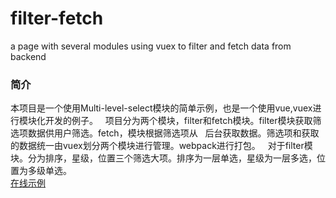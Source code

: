 # filter-fetch
a page with several modules using vuex to filter and fetch data from backend

### 简介
本项目是一个使用Multi-level-select模块的简单示例，也是一个使用vue,vuex进行模块化开发的例子。  
项目分为两个模块，filter和fetch模块。filter模块获取筛选项数据供用户筛选。fetch，模块根据筛选项从  
后台获取数据。筛选项和获取的数据统一由vuex划分两个模块进行管理。webpack进行打包。  
对于filter模块。分为排序，星级，位置三个筛选大项。排序为一层单选，星级为一层多选，位置为多级单选。  
[在线示例](http://www.kuuger.com:8360/static/filter-fetch/filter.html)
